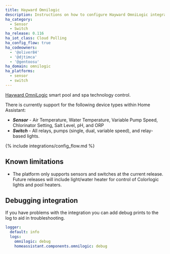 ```yaml
---
title: Hayward Omnilogic
description: Instructions on how to configure Hayward OmniLogic integration.
ha_category:
  - Sensor
  - Switch
ha_release: 0.116
ha_iot_class: Cloud Polling
ha_config_flow: true
ha_codeowners:
  - '@oliver84'
  - '@djtimca'
  - '@gentoosu'
ha_domain: omnilogic
ha_platforms:
  - sensor
  - switch
---
```


[Hayward OmniLogic](https://www.hayward-pool.com/shop/en/pools/omnilogic-i-auomni--1) smart pool and spa technology control.

There is currently support for the following device types within Home Assistant:

- ***Sensor*** - Air Temperature, Water Temperature, Variable Pump Speed, Chlorinator Setting, Salt Level, pH, and ORP
- ***Switch*** - All relays, pumps (single, dual, variable speed), and relay-based lights.

{% include integrations/config_flow.md %}

## Known limitations

- The platform only supports sensors and switches at the current release. Future releases will include light/water heater for control of Colorlogic lights and pool heaters.

## Debugging integration

If you have problems with the integration you can add debug prints to the log to aid in troubleshooting.

```yaml
logger:
  default: info
  logs:
    omnilogic: debug
    homeassistant.components.omnilogic: debug
